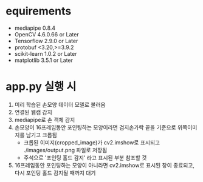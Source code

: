 # equirements
- mediapipe 0.8.4
- OpenCV 4.6.0.66 or Later
- Tensorflow 2.9.0 or Later
- protobuf <3.20,>=3.9.2
- scikit-learn 1.0.2 or Later
- matplotlib 3.5.1 or Later

# app.py 실행 시
1. 미리 학습된 손모양 데이터 모델로 불러옴
2. 연결된 웹캠 감지
3. mediapipe로 손 객체 감지
4. 손모양이 16프레임동안 포인팅하는 모양이라면 검지손가락 끝을 기준으로 위쪽이미지를 남기고 크롭됨
    - 크롭된 이미지(cropped_image)가 cv2.imshow로 표시되고 ./images/output.png 파일로 저장됨
    - 주석으로 '포인팅 홀드 감지' 라고 표시된 부분 참조할 것
5. 16프레임동안 포인팅하는 모양이 아니라면 cv2.imshow로 표시된 창이 종료되고, 다시 포인팅 홀드 감지될 때까지 대기
